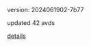 version: 2024061902-7b77

updated 42 avds

[details](https://github.com/0x74f917491bfa7ebfa379/ali_avd_db/blob/master/change_log/2024/06/19/02/7b77.txt)